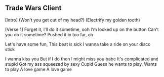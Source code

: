## Trade Wars Client

[Intro]
(Won't you get out of my head?)
(Electrify my golden tooth)

[Verse 1]
Forget it, I'll do it sometime, ooh
I'm locked up on the button
Can't you do it sometime?
Pushed it in too far, oh

Let's have some fun,
This beat is sick
I wanna take a ride on your disco stick

I wanna kiss you
But if I do then I might miss you babe
It's complicated and stupid
Got my ass squeezed by sexy Cupid
Guess he wants to play,
Wants to play
A love game
A love game
